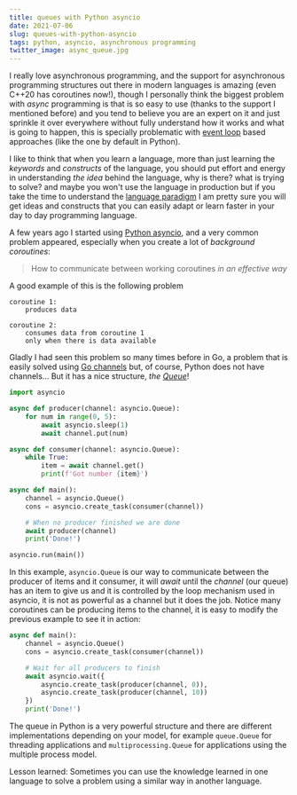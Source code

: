 ```yaml
---
title: queues with Python asyncio
date: 2021-07-06
slug: queues-with-python-asyncio
tags: python, asyncio, asynchronous programming
twitter_image: async_queue.jpg
---
```


I really love asynchronous programming, and the support for asynchronous programming structures out there in modern languages is amazing (even C++20 has coroutines now!), though I personally think the biggest problem with _async_ programming is that is so easy to use (thanks to the support I mentioned before) and you tend to believe you are an expert on it and just sprinkle it over everywhere without fully understand how it works and what is going to happen, this is specially problematic with [event loop](https://en.wikipedia.org/wiki/Event_loop) based approaches (like the one by default in Python).

I like to think that when you learn a language, more than just learning the _keywords_ and _constructs_ of the language, you should put effort and energy in understanding _the idea_ behind the language, why is there? what is trying to solve? and maybe you won't use the language in production but if you take the time to understand the [language paradigm](https://en.wikipedia.org/wiki/Programming_paradigm) I am pretty sure you will get ideas and constructs that you can easily adapt or learn faster in your day to day programming language.

A few years ago I started using [Python asyncio](https://docs.python.org/3/library/asyncio.html), and a very common problem appeared, especially when you create a lot of _background coroutines_:

 > How to communicate between working coroutines _in an effective way_

A good example of this is the following problem

```text
coroutine 1:
    produces data

coroutine 2:
    consumes data from coroutine 1
    only when there is data available
```

Gladly I had seen this problem so many times before in Go, a problem that is easily solved using [Go channels](https://tour.golang.org/concurrency/2) but, of course, Python does not have channels... But it has a nice structure, _the [Queue](https://docs.python.org/3/library/asyncio-queue.html)_!

```python
import asyncio

async def producer(channel: asyncio.Queue):
    for num in range(0, 5):
        await asyncio.sleep(1)
        await channel.put(num)

async def consumer(channel: asyncio.Queue):
    while True:
        item = await channel.get()
        print(f'Got number {item}')

async def main():
    channel = asyncio.Queue()
    cons = asyncio.create_task(consumer(channel))

    # When no producer finished we are done
    await producer(channel)
    print('Done!')

asyncio.run(main())
```

In this example, `asyncio.Queue` is our way to communicate between the producer of items and it consumer, it will _await_ until the _channel_ (our queue) has an item to give us and it is controlled by the loop mechanism used in asyncio, it is not as powerful as a channel but it does the job. Notice many coroutines can be producing items to the channel, it is easy to modify the previous example to see it in action:

```python
async def main():
    channel = asyncio.Queue()
    cons = asyncio.create_task(consumer(channel))

    # Wait for all producers to finish
    await asyncio.wait({
        asyncio.create_task(producer(channel, 0)),
        asyncio.create_task(producer(channel, 10))
    })
    print('Done!')
```

The queue in Python is a very powerful structure and there are different implementations depending on your model, for example `queue.Queue` for threading applications and `multiprocessing.Queue` for applications using the multiple process model.

Lesson learned: Sometimes you can use the knowledge learned in one language to solve a problem using a similar way in another language.